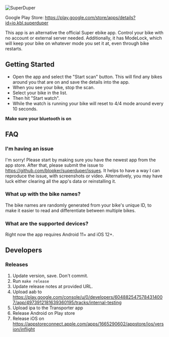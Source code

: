 ![SuperDuper](https://raw.githubusercontent.com/blopker/superduper/main/assets/superduper_android_feature.jpg)

Google Play Store: https://play.google.com/store/apps/details?id=io.kbl.superduper

This app is an alternative the official Super ebike app. Control your bike with no account or external server needed. Additionally, it has ModeLock, which will keep your bike on whatever mode you set it at, even through bike restarts.

## Getting Started

- Open the app and select the "Start scan" button. This will find any bikes around you that are on and save the details into the app. 
- When you see your bike, stop the scan. 
- Select your bike in the list. 
- Then hit "Start watch". 
- While the watch is running your bike will reset to 4/4 mode around every 10 seconds.

**Make sure your bluetooth is on**

## FAQ
### I'm having an issue
I'm sorry! Please start by making sure you have the newest app from the app store. After that, please submit the issue to https://github.com/blopker/superduper/issues. It helps to have a way I can reproduce the issue, with screenshots or video. Alternatively, you may have luck either clearing all the app's data or reinstalling it.

### What up with the bike names?
The bike names are randomly generated from your bike's unique ID, to make it easier to read and differentiate between multiple bikes.

### What are the supported devices?
Right now the app requires Android 11+ and iOS 12+. 

## Developers
### Releases
1. Update version, save. Don't commit.
1. Run `make release`
1. Update release notes at provided URL.
1. Upload aab to https://play.google.com/console/u/0/developers/6048825475784314007/app/4973912181639360195/tracks/internal-testing
1. Upload ipa to the Transporter app
1. Release Android on Play store
1. Release iOS on https://appstoreconnect.apple.com/apps/1665290602/appstore/ios/version/inflight
